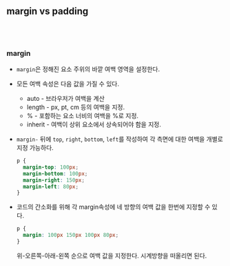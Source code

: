 ## margin vs padding
<br>
<br>

### **margin**

- `margin`은 정해진 요소 주위의 바깥 여백 영역을 설정한다.
- 모든 여백 속성은 다음 값을 가질 수 있다.
    - auto - 브라우저가 여백을 계산
    - length - px, pt, cm 등의 여백을 지정.
    - % - 포함하는 요소 너비의 여백을 %로 지정.
    - inherit - 여백이 상위 요소에서 상속되어야 함을 지정.
- `margin-` 뒤에 `top`, `right`, `bottom`, `left`를 작성하여 각 측면에 대한 여백을 개별로 지정 가능하다.
    
    ```css
    p {
      margin-top: 100px;
      margin-bottom: 100px;
      margin-right: 150px;
      margin-left: 80px;
    }
    ```
    
- 코드의 간소화를 위해 각 margin속성에 네 방향의 여백 값을 한번에 지정할 수 있다.
    
    ```css
    p {
      margin: 100px 150px 100px 80px;
    }
    ```
    
     위-오른쪽-아래-왼쪽 순으로 여백 값을 지정한다. 시계방향을 떠올리면 된다.